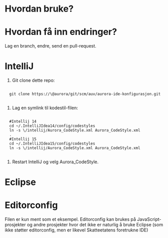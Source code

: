 # Hvordan bruke?

# Hvordan få inn endringer?

Lag en branch, endre, send en pull-request.

# IntelliJ

1. Git clone dette repo:
  <pre><code>
  git clone https://\<bruker\>@aurora/git/scm/auv/aurora-ide-konfigurasjon.git
  </code></pre>       
1. Lag en symlink til kodestil-filen:
  <pre><code>
  #Intellij 14
  cd ~/.IntelliJIdea14/config/codestyles
  ln -s \<stil-til-dette-repo\>/intellij/Aurora_CodeStyle.xml Aurora_CodeStyle.xml
  .
  #Intellij 15
  cd ~/.IntelliJIdea15/config/codestyles
  ln -s \<stil-til-dette-repo\>/intellij/Aurora_CodeStyle.xml Aurora_CodeStyle.xml
  </code></pre>       
1. Restart IntelliJ og velg Aurora_CodeStyle.

# Eclipse

# Editorconfig

Filen er kun ment som et eksempel. Editorconfig kan brukes på JavaScript-prosjekter
og andre prosjekter hvor det ikke er naturlig å bruke Eclipse (som ikke støtter
editorconfig, men er likevel Skatteetatens foretrukne IDE)
